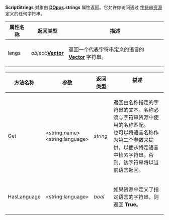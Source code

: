 **ScriptStrings** 对象由 **[DOpus](dopus.zh.md).strings** 属性返回。它允许你访问通过 [字符串资源](/Manual/scripting/resources/string_resources.zh.md)定义的任何字符串。

<table>
<thead><tr><th>
属性名称</th><th>
返回类型</th><th>
描述
</th></tr></thead><tbody><tr><td>
langs</td><td>

*object:***[Vector](vector.zh.md)**</td><td>

返回一个代表字符串定义的语言的 **[Vector](vector.zh.md)** 字符串。
</td></tr></tbody>
</table>

<table>
<thead><tr><th>
方法名称</th><th>

**参数**</th><th>
返回类型</th><th>
描述
</th></tr></thead><tbody><tr><td>
Get</td><td>

\<string:name\>  
\<string:language\></td><td>

*string*</td><td>

返回由名称指定的字符串的文本。名称必须与字符串资源中使用的名称匹配。  
也可以将语言名称作为第二个参数来提供，以便从特定语言中检索字符串。否则，该字符串将以当前语言返回。
</td></tr><tr><td>
HasLanguage</td><td>

\<string:language\></td><td>

*bool*</td><td>

如果资源中定义了指定语言的字符串，则返回 **True**。
</td></tr></tbody>
</table>